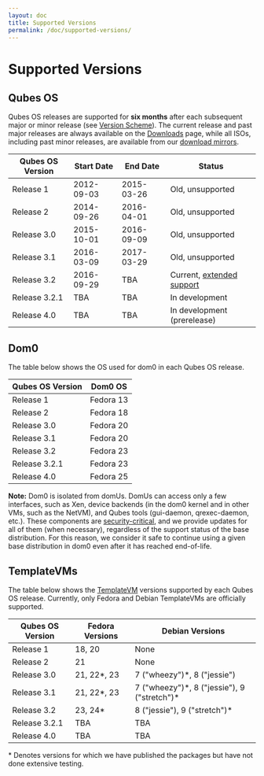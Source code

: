 ```yaml
---
layout: doc
title: Supported Versions
permalink: /doc/supported-versions/
---
```


Supported Versions
==================

Qubes OS
--------
Qubes OS releases are supported for **six months** after each subsequent major
or minor release (see [Version Scheme]). The current release and past major
releases are always available on the [Downloads] page, while all ISOs, including
past minor releases, are available from our [download mirrors].

| Qubes OS Version | Start Date | End Date   | Status                          |
| ---------------- | ---------- | ---------- | ------------------------------- |
| Release 1        | 2012-09-03 | 2015-03-26 | Old, unsupported                |
| Release 2        | 2014-09-26 | 2016-04-01 | Old, unsupported                |
| Release 3.0      | 2015-10-01 | 2016-09-09 | Old, unsupported                |
| Release 3.1      | 2016-03-09 | 2017-03-29 | Old, unsupported                |
| Release 3.2      | 2016-09-29 | TBA        | Current, [extended support]     |
| Release 3.2.1    | TBA        | TBA        | In development                  |
| Release 4.0      | TBA        | TBA        | In development (prerelease)     |


Dom0
----
The table below shows the OS used for dom0 in each Qubes OS release.

| Qubes OS Version | Dom0 OS   |
| ---------------- | --------- |
| Release 1        | Fedora 13 |
| Release 2        | Fedora 18 |
| Release 3.0      | Fedora 20 |
| Release 3.1      | Fedora 20 |
| Release 3.2      | Fedora 23 |
| Release 3.2.1    | Fedora 23 |
| Release 4.0      | Fedora 25 |

**Note:** Dom0 is isolated from domUs. DomUs can access only a few interfaces,
such as Xen, device backends (in the dom0 kernel and in other VMs, such as the
NetVM), and Qubes tools (gui-daemon, qrexec-daemon, etc.). These components are
[security-critical], and we provide updates for all of them (when necessary),
regardless of the support status of the base distribution. For this reason, we
consider it safe to continue using a given base distribution in dom0 even after
it has reached end-of-life.

TemplateVMs
-----------
The table below shows the [TemplateVM] versions supported by each Qubes OS
release. Currently, only Fedora and Debian TemplateVMs are officially supported.

| Qubes OS Version | Fedora Versions | Debian Versions                               |
| ---------------- | --------------- | --------------------------------------------- |
| Release 1        | 18, 20          | None                                          |
| Release 2        | 21              | None                                          |
| Release 3.0      | 21, 22\*, 23    | 7 ("wheezy")\*, 8 ("jessie")                  |
| Release 3.1      | 21, 22\*, 23    | 7 ("wheezy")\*, 8 ("jessie"), 9 ("stretch")\* |
| Release 3.2      | 23, 24\*        | 8 ("jessie"), 9 ("stretch")\*                 |
| Release 3.2.1    | TBA             | TBA                                           |
| Release 4.0      | TBA             | TBA                                           |

\* Denotes versions for which we have published the packages but have not done
extensive testing.


[Version Scheme]: /doc/version-scheme/
[Downloads]: /downloads/
[download mirrors]: /downloads/#mirrors
[security-critical]: /doc/security-critical-code/
[TemplateVM]: /doc/templates/
[extended support]: /news/2016/09/02/4-0-minimum-requirements-3-2-extended-support/

